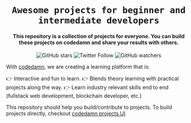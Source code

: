 <div align="center">
    <h1><code>Awesome projects for beginner and intermediate developers</code></h1>
<h4>This repository is a collection of projects for everyone. You can build these projects on codedamn and share your results with others.</h4>

![GitHub stars](https://img.shields.io/github/stars/codedamn/projects?style=social)
![Twitter Follow](https://img.shields.io/twitter/follow/codedamncom?label=Follow%20codedamn&style=social)
![GitHub watchers](https://img.shields.io/github/watchers/codedamn/projects?label=Watch&style=social)

</div>

With <a href="https://codedamn.com/">codedamn</a>, we are creating a learning platform that is:

👉 Interactive and fun to learn.
👉 Blends theory learning with practical projects along the way.
👉 Learn industry relevant skills end to end (fullstack web development, blockchain developer, etc.)

This repository should help you build/contribute to projects. To build projects directly, checkout <a href="https://codedamn.com/projects" target="_blank">codedamn projects UI</a>
